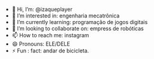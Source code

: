 - 👋 Hi, I’m: @izaqueplayer
- 👀 I’m interested in:  engenharia mecatrônica
- 🌱 I’m currently learning:  programação de jogos digitais
- 💞️ I’m looking to collaborate on: empress de robóticas
- 📫 How to reach me: instagram 
- 😄 Pronouns: ELE/DELE
- ⚡ Fun : fact: andar de bicicleta.

<!---
izaqueplayer/izaqueplayer is a ✨ special ✨ repository because its `README.md` (this file) appears on your GitHub profile.
You can click the Preview link to take a look at your changes.
--->
